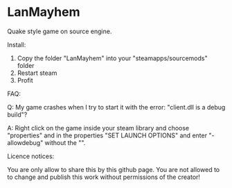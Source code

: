 LanMayhem
=========

Quake style game on source engine.

Install:

1. Copy the folder "LanMayhem" into your "steamapps/sourcemods" folder
2. Restart steam
3. Profit

FAQ:

Q: My game crashes when I try to start it with the error: "client.dll is a debug build"?

A: Right click on the game inside your steam library and choose "properties" and in the properties "SET LAUNCH OPTIONS" and enter "-allowdebug" without the "".

Licence notices:

You are only allow to share this by this github page.
You are not allowed to to change and publish this work without permissions of the creator!
